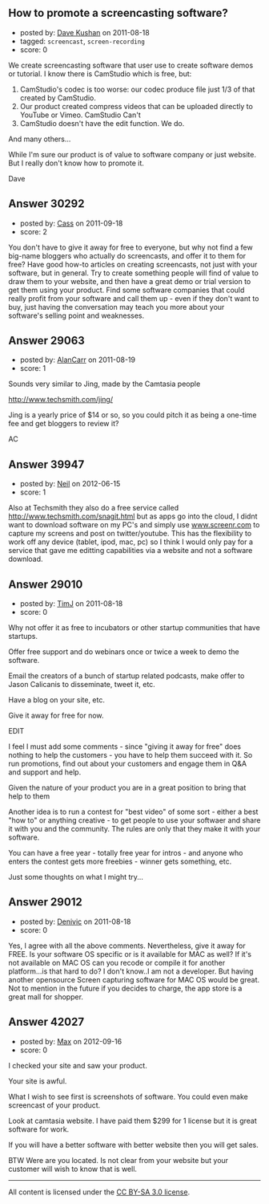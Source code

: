 ## How to promote a screencasting software?

- posted by: [Dave Kushan](https://stackexchange.com/users/-1/12803-dave-kushan) on 2011-08-18
- tagged: `screencast`, `screen-recording`
- score: 0

We create screencasting software that user use to create software demos or tutorial. I know there is CamStudio which is free, but:

1. CamStudio's codec is too worse: our codec produce file just 1/3 of that created by CamStudio.
2. Our product created compress videos that can be uploaded directly to YouTube or Vimeo. CamStudio Can't
3. CamStudio doesn't have the edit function. We do.

And many others...

While I'm sure our product is of value to software company or just website. But I really don't know how to promote it.

Dave



## Answer 30292

- posted by: [Cass](https://stackexchange.com/users/-1/12436-cass) on 2011-09-18
- score: 2

You don't have to give it away for free to everyone, but why not find a few big-name bloggers who actually do screencasts, and offer it to them for free? Have good how-to articles on creating screencasts, not just with your software, but in general. Try to create something people will find of value to draw them to your website, and then have a great demo or trial version to get them using your product. Find some software companies that could really profit from your software and call them up - even if they don't want to buy, just having the conversation may teach you more about your software's selling point and weaknesses. 


## Answer 29063

- posted by: [AlanCarr](https://stackexchange.com/users/-1/12834-alancarr) on 2011-08-19
- score: 1

Sounds very similar to Jing, made by the Camtasia people

http://www.techsmith.com/jing/

Jing is a yearly price of $14 or so, so you could pitch it as being a one-time fee and get bloggers to review it?



AC


## Answer 39947

- posted by: [Neil](https://stackexchange.com/users/-1/18419-neil) on 2012-06-15
- score: 1

Also at Techsmith they also do a free service called http://www.techsmith.com/snagit.html but as apps go into the cloud, I didnt want to download software on my PC's and simply use www.screenr.com to capture my screens and post on twitter/youtube. This has the flexibility to work off any device (tablet, ipod, mac, pc) so I think I would only pay for a service that gave me editting capabilities via a website and not a software download. 


## Answer 29010

- posted by: [TimJ](https://stackexchange.com/users/-1/1172-timj) on 2011-08-18
- score: 0

Why not offer it as free to incubators or other startup communities that have startups.

Offer free support and do webinars once or twice a week to demo the software.  

Email the creators of a bunch of startup related podcasts, make offer to Jason Calicanis to disseminate, tweet it, etc.  

Have a blog on your site, etc.

Give it away for free for now.  

EDIT

I feel I must add some comments - since "giving it away for free" does nothing to help the customers - you have to help them succeed with it.  So run promotions, find out about your customers and engage them in Q&A and support and help.

Given the nature of your product you are in a great position to bring that help to them

Another idea is to run a contest for "best video" of some sort - either a best "how to" or anything creative - to get people to use your softwaer and share it with you and the community.  The rules are only that they make it with your software.  

You can have a free year - totally free year for intros - and anyone who enters the contest gets more freebies - winner gets something, etc.

Just some thoughts on what I might try...


## Answer 29012

- posted by: [Denivic](https://stackexchange.com/users/-1/12387-denivic) on 2011-08-18
- score: 0

Yes, I agree with all the above comments. Nevertheless, give it away for FREE. Is your software OS specific or is it available for MAC as well? If it's not available on MAC OS can you recode or compile it for another platform...is that hard to do? I don't know..I am not a developer. But having another opensource Screen capturing software for MAC OS would be great. Not to mention in the future if you decides to charge, the app store is a great mall for shopper.


## Answer 42027

- posted by: [Max](https://stackexchange.com/users/-1/19690-max) on 2012-09-16
- score: 0

I checked your site and saw your product.

Your site is awful. 

What I wish to see first is screenshots of software.
You could even make screencast of your product.

Look at camtasia website. I have paid them $299 for 1 license but it is great software for work.

If you will have a better software with better website then you will get sales.

BTW Were are you located. Is not clear from your website but your customer will wish to know that is well.



---

All content is licensed under the [CC BY-SA 3.0 license](https://creativecommons.org/licenses/by-sa/3.0/).
